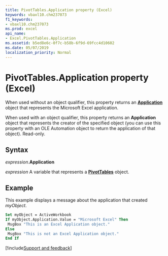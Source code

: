 ```yaml
---
title: PivotTables.Application property (Excel)
keywords: vbaxl10.chm237073
f1_keywords:
- vbaxl10.chm237073
ms.prod: excel
api_name:
- Excel.PivotTables.Application
ms.assetid: b5ed8e6c-0f7c-b58b-6f9d-69fcc4d10602
ms.date: 05/07/2019
localization_priority: Normal
---
```



# PivotTables.Application property (Excel)

When used without an object qualifier, this property returns an **[Application](Excel.Application(object).md)** object that represents the Microsoft Excel application. 

When used with an object qualifier, this property returns an **Application** object that represents the creator of the specified object (you can use this property with an OLE Automation object to return the application of that object). Read-only.


## Syntax

_expression_.**Application**

_expression_ A variable that represents a **[PivotTables](Excel.PivotTables.md)** object.


## Example

This example displays a message about the application that created _myObject_.

```vb
Set myObject = ActiveWorkbook 
If myObject.Application.Value = "Microsoft Excel" Then 
 MsgBox "This is an Excel Application object." 
Else 
 MsgBox "This is not an Excel Application object." 
End If
```




[!include[Support and feedback](~/includes/feedback-boilerplate.md)]